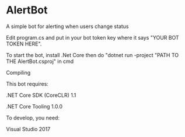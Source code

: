 # AlertBot
A simple bot for alerting when users change status


Edit program.cs and put in your bot token key where it says "YOUR BOT TOKEN HERE".


To start the bot, install .Net Core then do "dotnet run -project "PATH TO THE AlertBot.csproj" in cmd



Compiling

This bot requires:

.NET Core SDK (CoreCLR) 1.1

.NET Core Tooling 1.0.0



To develop, you need:

Visual Studio 2017

